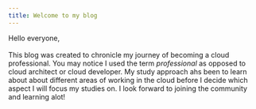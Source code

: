 ```yaml
---
title: Welcome to my blog
---
```


<p> Hello everyone, <br>
<br>This blog was created to chronicle my journey of becoming a cloud professional. You may notice I used the term <i>professional</i> as opposed to cloud architect or cloud developer. My study approach ahs been to learn about about different areas of working in the cloud before I decide which aspect I will focus my studies on. I look forward to joining the community and learning alot!
